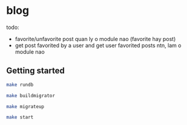 # blog

todo:
- favorite/unfavorite post quan ly o module nao (favorite hay post)
- get post favorited by a user and get user favorited posts ntn, lam o module nao

## Getting started
```bash
make rundb
```

```bash
make buildmigrator
```

```bash
make migrateup
```

```bash
make start
```
